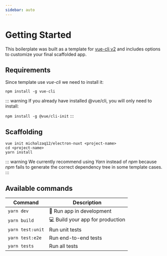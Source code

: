 ```yaml
---
sidebar: auto
---
```


# Getting Started

This boilerplate was built as a template for [vue-cli v2](https://github.com/vuejs/vue-cli/tree/v2) and includes options to customize your final scaffolded app.

## Requirements

Since template use *vue-cli* we need to install it: 

```
npm install -g vue-cli
```

::: warning
If you already have installed @vue/cli, you will only need to install:

`npm install -g @vue/cli-init` 
:::

## Scaffolding

```
vue init michalzaq12/electron-nuxt <project-name>
cd <project-name>
yarn install
```

::: warning
We currently recommend using *Yarn* instead of *npm* because *npm* fails to generate the correct dependency tree in some template cases.
:::

## Available commands

|Command|Description|
|--|---|
|`yarn dev`| :rocket: Run app in development |
|`yarn build`| :computer: Build your app for production |
|`yarn test:unit`| Run unit tests |
|`yarn test:e2e`| Run end-to-end tests |
|`yarn tests`| Run all tests | 





